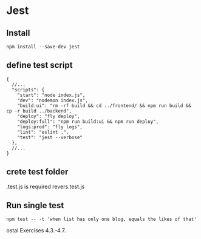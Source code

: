 # Jest 

## Install

```npm install --save-dev jest```

## define test script 

```
{
  //...
  "scripts": {
    "start": "node index.js",
    "dev": "nodemon index.js",
    "build:ui": "rm -rf build && cd ../frontend/ && npm run build && cp -r build ../backend",
    "deploy": "fly deploy",
    "deploy:full": "npm run build:ui && npm run deploy",
    "logs:prod": "fly logs",
    "lint": "eslint .",
    "test": "jest --verbose"
  },
  //...
}
```

## crete test folder
.test.js is required
revers.test.js

## Run single test 

```npm test -- -t 'when list has only one blog, equals the likes of that'```

ostal Exercises 4.3.-4.7.
